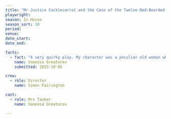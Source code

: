 ```yaml
---
title: "Mr Justice Cocklecarrot and the Case of the Twelve Red-Bearded Dwarves"
playwright: 
season: In House
season_sort: 10
period:
venue:
date_start:
date_end:

facts:
  - fact: "A very quirky play. My character was a peculiar old woman who used to push dwarves into the houses of complete strangers. Students played six of the dwarves, and plastic garden gnomes played the rest."
    name: Vanessa Greatorex
    submitted: 2015-10-05

crew:
  - role: Director
    name: Simon Fairington

cast:
  - role: Mrs Tasker
    name: Vanessa Greatorex

---
```



